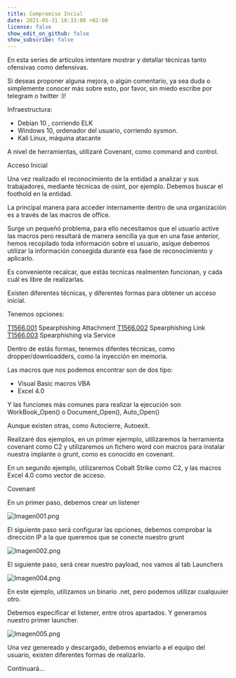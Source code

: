 ```yaml
---
title: Compromiso Incial
date: 2021-05-31 18:33:00 +02:00
license: false
show_edit_on_github: false
show_subscribe: false
---
```


En esta series de artículos intentare mostrar y detallar técnicas tanto ofensivas como defensivas.

Si deseas proponer alguna mejora, o algún comentario, ya sea duda o simplemente conocer más sobre esto, por favor, sin miedo escribe por telegram o twitter :)!


Infraestructura:

- Debian 10 , corriendo ELK
- Windows 10, ordenador del usuario, corriendo sysmon.
- Kali Linux, máquina atacante

A nivel de herramientas, utilizaré Covenant, como command and control.


Acceso Inicial

Una vez realizado el reconocimiento de la entidad a analizar y sus trabajadores, mediante técnicas de osint, por ejemplo. Debemos buscar el foothold en la entidad.

La principal manera para acceder internamente dentro de una organización es a través de las macros de office.

Surge un pequeñó problema, para ello necesitamos que el usuario active las macros pero resultará de manera sencilla ya que en una fase anterior, hemos recopilado toda información sobre el usuario, asique debemos utilizar la información consegida durante esa fase de reconocimiento y aplicarlo.



Es conveniente recalcar, que estás tecnicas realmenten funcionan, y cada cuál es libre de realizarlas.



Existen diferentes técnicas,  y diferentes formas para obtener un acceso inicial.

Tenemos opciones:

[T1566.001](https://attack.mitre.org/techniques/T1566/001/) 	Spearphishing Attachment
[T1566.002](https://attack.mitre.org/techniques/T1566/002/) 	Spearphishing Link
[T1566.003](https://attack.mitre.org/techniques/T1566/003/) 	Spearphishing via Service 

Dentro de estás formas, tenemos difentes técnicas, como dropper/downloadders, como la inyección en memoria.


Las macros que nos podemos encontrar son de dos tipo:

* Visual Basic macros VBA
* Excel 4.0

Y las funciones más comunes para realizar la ejecución son 
WorkBook_Open() o Document_Open(), Auto_Open()


Aunque existen otras, como Autocierre, Autoexit.

Realizaré dos ejemplos, en un primer ejermplo, utilizaremos la herramienta covenant como C2 y utilizaremos un fichero word con macros para instalar nuestra implante o grunt, como es conocido en covenant.

En un segundo ejemplo, utilizaremos Cobalt Strike como C2, y las macros Excel 4.0 como vector de acceso.


Covenant

En un primer paso, debemos crear un listener

![Imagen001.png](/uploads/InitialAccess/Imagen001.png)

El siguiente paso será configurar las opciones, debemos comprobar la dirección IP a la que queremos que se conecte nuestro grunt

![Imagen002.png](/uploads/InitialAccess/Imagen002.png)

El siguiente paso, será crear nuestro payload, nos vamos al tab Launchers

![Imagen004.png](/uploads/InitialAccess/Imagen004.png)

En este ejemplo, utilizamos un binario .net, pero podemos utilizar cualquuier otro.

Debemos especificar el listener, entre otros apartados. Y generamos nuestro primer launcher.

![Imagen005.png](/uploads/InitialAccess/Imagen005.png)

Una vez genereado y descargado, debemos enviarlo a el equipo del usuario, existen diferentes formas de realizarlo. 


Continuará...



